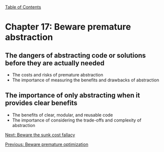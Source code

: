 [Table of Contents](README.md#table-of-Contents)

# Chapter 17: Beware premature abstraction
## The dangers of abstracting code or solutions before they are actually needed
- The costs and risks of premature abstraction
- The importance of measuring the benefits and drawbacks of abstraction

## The importance of only abstracting when it provides clear benefits
- The benefits of clear, modular, and reusable code
- The importance of considering the trade-offs and complexity of abstraction

[Next: Beware the sunk cost fallacy](Beware-the-sunk-cost-fallacy.md)

[Previous: Beware premature optimization](Beware-premature-optimization.md)
